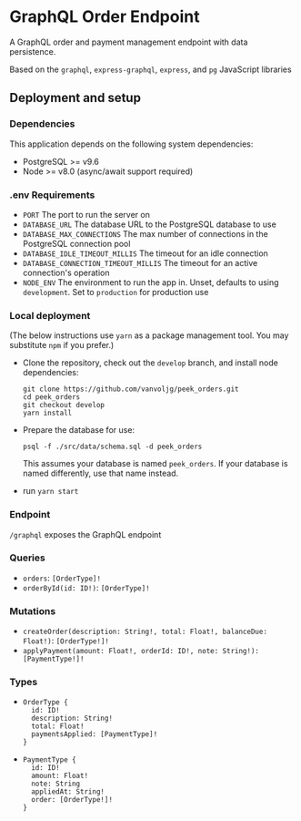 # GraphQL Order Endpoint

A GraphQL order and payment management endpoint with data persistence.

Based on the `graphql`, `express-graphql`, `express`, and `pg` JavaScript libraries

## Deployment and setup

### Dependencies

This application depends on the following system dependencies:

- PostgreSQL >= v9.6
- Node >= v8.0 (async/await support required)

### .env Requirements

- `PORT` The port to run the server on
- `DATABASE_URL` The database URL to the PostgreSQL database to use
- `DATABASE_MAX_CONNECTIONS` The max number of connections in the PostgreSQL connection pool
- `DATABASE_IDLE_TIMEOUT_MILLIS` The timeout for an idle connection
- `DATABASE_CONNECTION_TIMEOUT_MILLIS` The timeout for an active connection's operation
- `NODE_ENV` The environment to run the app in. Unset, defaults to using `development`. Set to `production` for production use

### Local deployment

(The below instructions use `yarn` as a package management tool. You may substitute `npm` if you prefer.)

- Clone the repository, check out the `develop` branch, and install node dependencies:

  ```
  git clone https://github.com/vanvoljg/peek_orders.git
  cd peek_orders
  git checkout develop
  yarn install
  ```

- Prepare the database for use:

  ```
  psql -f ./src/data/schema.sql -d peek_orders
  ```

  This assumes your database is named `peek_orders`. If your database is named differently, use that name instead.

- run `yarn start`

### Endpoint

`/graphql` exposes the GraphQL endpoint

### Queries

- `orders`: `[OrderType]!`
- `orderById(id: ID!)`: `[OrderType]!`

### Mutations

- `createOrder(description: String!, total: Float!, balanceDue: Float!)`: `[OrderType!]!`
- `applyPayment(amount: Float!, orderId: ID!, note: String!): [PaymentType!]!`

### Types

- ```
  OrderType {
    id: ID!
    description: String!
    total: Float!
    paymentsApplied: [PaymentType]!
  }
  ```

- ```
  PaymentType {
    id: ID!
    amount: Float!
    note: String
    appliedAt: String!
    order: [OrderType!]!
  }
  ```
